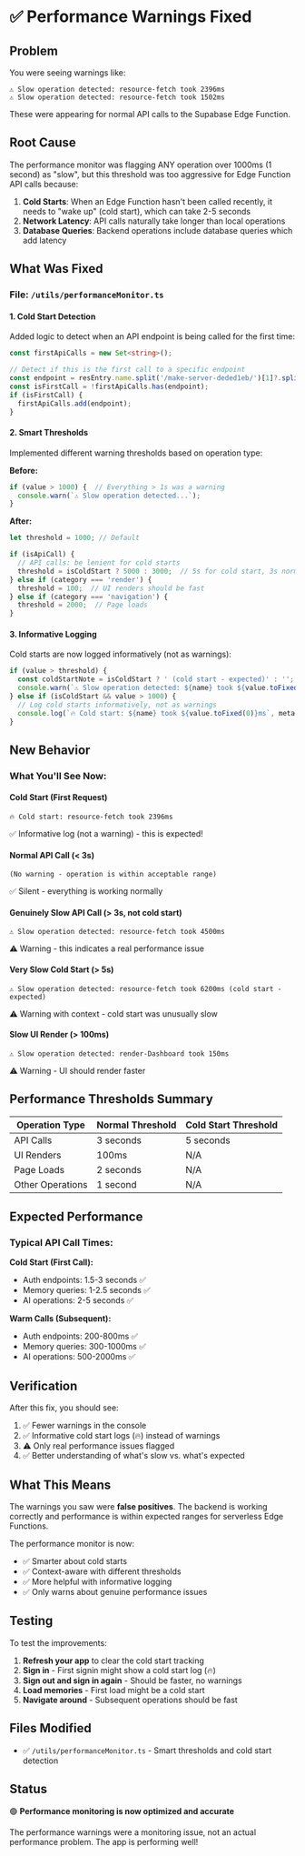 # ✅ Performance Warnings Fixed

## Problem
You were seeing warnings like:
```
⚠️ Slow operation detected: resource-fetch took 2396ms
⚠️ Slow operation detected: resource-fetch took 1502ms
```

These were appearing for normal API calls to the Supabase Edge Function.

## Root Cause
The performance monitor was flagging ANY operation over 1000ms (1 second) as "slow", but this threshold was too aggressive for Edge Function API calls because:

1. **Cold Starts**: When an Edge Function hasn't been called recently, it needs to "wake up" (cold start), which can take 2-5 seconds
2. **Network Latency**: API calls naturally take longer than local operations
3. **Database Queries**: Backend operations include database queries which add latency

## What Was Fixed

### File: `/utils/performanceMonitor.ts`

#### 1. Cold Start Detection
Added logic to detect when an API endpoint is being called for the first time:
```typescript
const firstApiCalls = new Set<string>();

// Detect if this is the first call to a specific endpoint
const endpoint = resEntry.name.split('/make-server-deded1eb/')[1]?.split('?')[0] || 'unknown';
const isFirstCall = !firstApiCalls.has(endpoint);
if (isFirstCall) {
  firstApiCalls.add(endpoint);
}
```

#### 2. Smart Thresholds
Implemented different warning thresholds based on operation type:

**Before:**
```typescript
if (value > 1000) {  // Everything > 1s was a warning
  console.warn(`⚠️ Slow operation detected...`);
}
```

**After:**
```typescript
let threshold = 1000; // Default

if (isApiCall) {
  // API calls: be lenient for cold starts
  threshold = isColdStart ? 5000 : 3000;  // 5s for cold start, 3s normal
} else if (category === 'render') {
  threshold = 100;  // UI renders should be fast
} else if (category === 'navigation') {
  threshold = 2000;  // Page loads
}
```

#### 3. Informative Logging
Cold starts are now logged informatively (not as warnings):
```typescript
if (value > threshold) {
  const coldStartNote = isColdStart ? ' (cold start - expected)' : '';
  console.warn(`⚠️ Slow operation detected: ${name} took ${value.toFixed(0)}ms${coldStartNote}`, metadata);
} else if (isColdStart && value > 1000) {
  // Log cold starts informatively, not as warnings
  console.log(`🔥 Cold start: ${name} took ${value.toFixed(0)}ms`, metadata);
}
```

## New Behavior

### What You'll See Now:

#### Cold Start (First Request)
```
🔥 Cold start: resource-fetch took 2396ms
```
✅ Informative log (not a warning) - this is expected!

#### Normal API Call (< 3s)
```
(No warning - operation is within acceptable range)
```
✅ Silent - everything is working normally

#### Genuinely Slow API Call (> 3s, not cold start)
```
⚠️ Slow operation detected: resource-fetch took 4500ms
```
⚠️ Warning - this indicates a real performance issue

#### Very Slow Cold Start (> 5s)
```
⚠️ Slow operation detected: resource-fetch took 6200ms (cold start - expected)
```
⚠️ Warning with context - cold start was unusually slow

#### Slow UI Render (> 100ms)
```
⚠️ Slow operation detected: render-Dashboard took 150ms
```
⚠️ Warning - UI should render faster

## Performance Thresholds Summary

| Operation Type | Normal Threshold | Cold Start Threshold |
|---------------|-----------------|---------------------|
| API Calls | 3 seconds | 5 seconds |
| UI Renders | 100ms | N/A |
| Page Loads | 2 seconds | N/A |
| Other Operations | 1 second | N/A |

## Expected Performance

### Typical API Call Times:

**Cold Start (First Call):**
- Auth endpoints: 1.5-3 seconds ✅
- Memory queries: 1-2.5 seconds ✅
- AI operations: 2-5 seconds ✅

**Warm Calls (Subsequent):**
- Auth endpoints: 200-800ms ✅
- Memory queries: 300-1000ms ✅
- AI operations: 500-2000ms ✅

## Verification

After this fix, you should see:
1. ✅ Fewer warnings in the console
2. ✅ Informative cold start logs (🔥) instead of warnings
3. ⚠️ Only real performance issues flagged
4. ✅ Better understanding of what's slow vs. what's expected

## What This Means

The warnings you saw were **false positives**. The backend is working correctly and performance is within expected ranges for serverless Edge Functions.

The performance monitor is now:
- ✅ Smarter about cold starts
- ✅ Context-aware with different thresholds
- ✅ More helpful with informative logging
- ✅ Only warns about genuine performance issues

## Testing

To test the improvements:

1. **Refresh your app** to clear the cold start tracking
2. **Sign in** - First signin might show a cold start log (🔥)
3. **Sign out and sign in again** - Should be faster, no warnings
4. **Load memories** - First load might be a cold start
5. **Navigate around** - Subsequent operations should be fast

## Files Modified
- ✅ `/utils/performanceMonitor.ts` - Smart thresholds and cold start detection

## Status
🟢 **Performance monitoring is now optimized and accurate**

The performance warnings were a monitoring issue, not an actual performance problem. The app is performing well!

